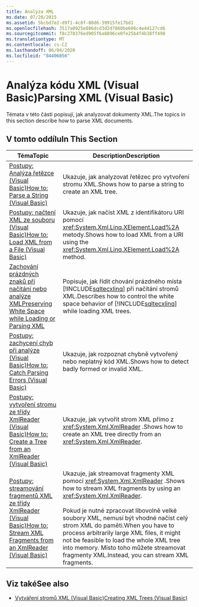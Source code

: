 ```yaml
---
title: Analýza XML
ms.date: 07/20/2015
ms.assetid: 5bcbd7e2-d9f1-4c8f-80d6-39915fe17bd1
ms.openlocfilehash: 3517a0925e886dcd3d2d7860be606c4e44127cd6
ms.sourcegitcommit: f8c270376ed905f6a8896ce0fe25b4f4b38ff498
ms.translationtype: MT
ms.contentlocale: cs-CZ
ms.lasthandoff: 06/04/2020
ms.locfileid: "84406856"
---
```

# <a name="parsing-xml-visual-basic"></a><span data-ttu-id="a2da8-102">Analýza kódu XML (Visual Basic)</span><span class="sxs-lookup"><span data-stu-id="a2da8-102">Parsing XML (Visual Basic)</span></span>
<span data-ttu-id="a2da8-103">Témata v této části popisují, jak analyzovat dokumenty XML.</span><span class="sxs-lookup"><span data-stu-id="a2da8-103">The topics in this section describe how to parse XML documents.</span></span>  
  
## <a name="in-this-section"></a><span data-ttu-id="a2da8-104">V tomto oddílu</span><span class="sxs-lookup"><span data-stu-id="a2da8-104">In This Section</span></span>  
  
|<span data-ttu-id="a2da8-105">Téma</span><span class="sxs-lookup"><span data-stu-id="a2da8-105">Topic</span></span>|<span data-ttu-id="a2da8-106">Description</span><span class="sxs-lookup"><span data-stu-id="a2da8-106">Description</span></span>|  
|-----------|-----------------|  
|[<span data-ttu-id="a2da8-107">Postupy: Analýza řetězce (Visual Basic)</span><span class="sxs-lookup"><span data-stu-id="a2da8-107">How to: Parse a String (Visual Basic)</span></span>](how-to-parse-a-string.md)|<span data-ttu-id="a2da8-108">Ukazuje, jak analyzovat řetězec pro vytvoření stromu XML.</span><span class="sxs-lookup"><span data-stu-id="a2da8-108">Shows how to parse a string to create an XML tree.</span></span>|  
|[<span data-ttu-id="a2da8-109">Postupy: načtení XML ze souboru (Visual Basic)</span><span class="sxs-lookup"><span data-stu-id="a2da8-109">How to: Load XML from a File (Visual Basic)</span></span>](how-to-load-xml-from-a-file.md)|<span data-ttu-id="a2da8-110">Ukazuje, jak načíst XML z identifikátoru URI pomocí <xref:System.Xml.Linq.XElement.Load%2A> metody.</span><span class="sxs-lookup"><span data-stu-id="a2da8-110">Shows how to load XML from a URI using the <xref:System.Xml.Linq.XElement.Load%2A> method.</span></span>|  
|[<span data-ttu-id="a2da8-111">Zachování prázdných znaků při načítání nebo analýze XML</span><span class="sxs-lookup"><span data-stu-id="a2da8-111">Preserving White Space while Loading or Parsing XML</span></span>](preserving-white-space-while-loading-or-parsing-xml.md)|<span data-ttu-id="a2da8-112">Popisuje, jak řídit chování prázdného místa [!INCLUDE[sqltecxlinq](~/includes/sqltecxlinq-md.md)] při načítání stromů XML.</span><span class="sxs-lookup"><span data-stu-id="a2da8-112">Describes how to control the white space behavior of [!INCLUDE[sqltecxlinq](~/includes/sqltecxlinq-md.md)] while loading XML trees.</span></span>|  
|[<span data-ttu-id="a2da8-113">Postupy: zachycení chyb při analýze (Visual Basic)</span><span class="sxs-lookup"><span data-stu-id="a2da8-113">How to: Catch Parsing Errors (Visual Basic)</span></span>](how-to-catch-parsing-errors.md)|<span data-ttu-id="a2da8-114">Ukazuje, jak rozpoznat chybně vytvořený nebo neplatný kód XML.</span><span class="sxs-lookup"><span data-stu-id="a2da8-114">Shows how to detect badly formed or invalid XML.</span></span>|  
|[<span data-ttu-id="a2da8-115">Postupy: vytvoření stromu ze třídy XmlReader (Visual Basic)</span><span class="sxs-lookup"><span data-stu-id="a2da8-115">How to: Create a Tree from an XmlReader (Visual Basic)</span></span>](how-to-create-a-tree-from-an-xmlreader.md)|<span data-ttu-id="a2da8-116">Ukazuje, jak vytvořit strom XML přímo z <xref:System.Xml.XmlReader> .</span><span class="sxs-lookup"><span data-stu-id="a2da8-116">Shows how to create an XML tree directly from an <xref:System.Xml.XmlReader>.</span></span>|  
|[<span data-ttu-id="a2da8-117">Postupy: streamování fragmentů XML ze třídy XmlReader (Visual Basic)</span><span class="sxs-lookup"><span data-stu-id="a2da8-117">How to: Stream XML Fragments from an XmlReader (Visual Basic)</span></span>](how-to-stream-xml-fragments-from-an-xmlreader.md)|<span data-ttu-id="a2da8-118">Ukazuje, jak streamovat fragmenty XML pomocí <xref:System.Xml.XmlReader> .</span><span class="sxs-lookup"><span data-stu-id="a2da8-118">Shows how to stream XML fragments by using an <xref:System.Xml.XmlReader>.</span></span><br /><br /> <span data-ttu-id="a2da8-119">Pokud je nutné zpracovat libovolně velké soubory XML, nemusí být vhodné načíst celý strom XML do paměti.</span><span class="sxs-lookup"><span data-stu-id="a2da8-119">When you have to process arbitrarily large XML files, it might not be feasible to load the whole XML tree into memory.</span></span> <span data-ttu-id="a2da8-120">Místo toho můžete streamovat fragmenty XML.</span><span class="sxs-lookup"><span data-stu-id="a2da8-120">Instead, you can stream XML fragments.</span></span>|  
  
## <a name="see-also"></a><span data-ttu-id="a2da8-121">Viz také</span><span class="sxs-lookup"><span data-stu-id="a2da8-121">See also</span></span>

- [<span data-ttu-id="a2da8-122">Vytváření stromů XML (Visual Basic)</span><span class="sxs-lookup"><span data-stu-id="a2da8-122">Creating XML Trees (Visual Basic)</span></span>](creating-xml-trees.md)
